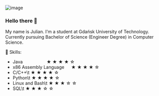![image](https://user-images.githubusercontent.com/78416604/118629886-4ee97200-b7ce-11eb-8937-8aa5b64b5119.png)
### Hello there 👋

My name is Julian. I'm a student at Gdańsk University of Technology. Currently pursuing Bachelor of Science (Engineer Degree) in Computer Science. 

🌱 Skills:
- Java &emsp; &emsp; &emsp; &emsp; &#9733;	&#9733;	&#9733;	&#9733; &#9734; 
- x86 Assembly Language &emsp; &#9733;	&#9733;	&#9733;	&#9733; &#9734; 
- C/C++\t &#9733;	&#9733;	&#9733;	&#9733; &#9734; 
- Python\t &#9733;	&#9733;	&#9733;	&#9733; &#9734; 
- Linux and Bash\t &#9733;	&#9733;	&#9733;	&#9734; &#9734; 
- SQL\t &#9733;	&#9733;	&#9733;	&#9734; &#9734;

